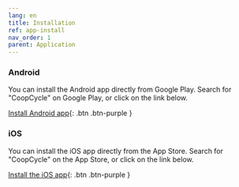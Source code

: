 ```yaml
---
lang: en
title: Installation
ref: app-install
nav_order: 1
parent: Application
---
```


### Android

You can install the Android app directly from Google Play. Search for "CoopCycle" on Google Play, or click on the link below.

[Install Android app](https://play.google.com/store/apps/details?id=fr.coopcycle){: .btn .btn-purple }

### iOS

You can install the iOS app directly from the App Store. Search for "CoopCycle" on the App Store, or click on the link below.

[Install the iOS app](https://apps.apple.com/us/app/coopcycle/id1324884530){: .btn .btn-purple }
